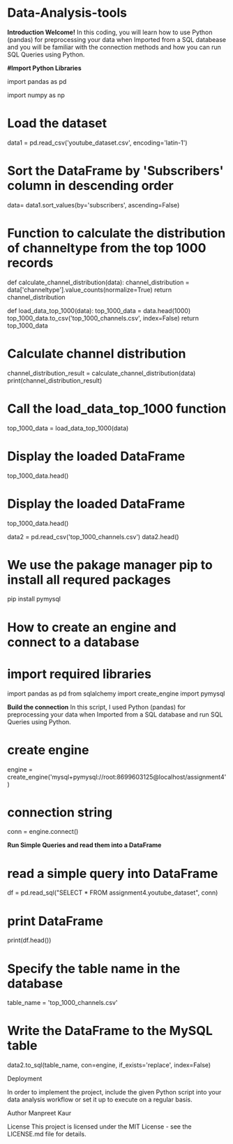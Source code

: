 # Data-Analysis-tools

**Introduction
Welcome!**
In this coding, you will learn how to use Python (pandas) for preprocessing your data when Imported from a SQL databease and you will be familiar with the connection methods and how you can run SQL Queries using Python.

**#Import Python Libraries**

import pandas as pd

import numpy as np

# Load the dataset
data1 = pd.read_csv('youtube_dataset.csv', encoding='latin-1')


# Sort the DataFrame by 'Subscribers' column in descending order
data= data1.sort_values(by='subscribers', ascending=False)

# Function to calculate the distribution of channeltype from the top 1000 records
def calculate_channel_distribution(data):
    channel_distribution = data['channeltype'].value_counts(normalize=True)
    return channel_distribution

def load_data_top_1000(data):
    top_1000_data = data.head(1000)
    top_1000_data.to_csv('top_1000_channels.csv', index=False)
    return top_1000_data

# Calculate channel distribution
channel_distribution_result = calculate_channel_distribution(data)
print(channel_distribution_result)

# Call the load_data_top_1000 function
top_1000_data = load_data_top_1000(data)

# Display the loaded DataFrame
top_1000_data.head()

# Display the loaded DataFrame
top_1000_data.head()

data2 = pd.read_csv('top_1000_channels.csv')
data2.head()

# We use the pakage manager pip to install all requred packages
pip install pymysql

# How to create an engine and connect to a database

# import required libraries
import pandas as pd
from sqlalchemy import create_engine
import pymysql

**Build the connection**
In this script, I used Python (pandas) for preprocessing your data when Imported from a SQL database and run SQL Queries using Python.
# create engine
engine = create_engine('mysql+pymysql://root:8699603125@localhost/assignment4')

# connection string
conn = engine.connect()

**Run Simple Queries and read them into a DataFrame**

# read a simple query into DataFrame
df = pd.read_sql("SELECT * FROM assignment4.youtube_dataset", conn)

# print DataFrame
print(df.head())

# Specify the table name in the database
table_name = 'top_1000_channels.csv'

# Write the DataFrame to the MySQL table
data2.to_sql(table_name, con=engine, if_exists='replace', index=False)

Deployment

In order to implement the project, include the given Python script into your data analysis workflow or set it up to execute on a regular basis.

Author
Manpreet Kaur

License
This project is licensed under the MIT License - see the LICENSE.md file for details.
